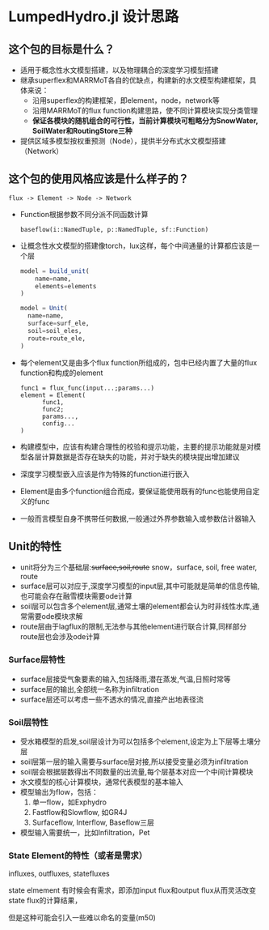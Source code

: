 # LumpedHydro.jl 设计思路

## 这个包的目标是什么？

- 适用于概念性水文模型搭建，以及物理耦合的深度学习模型搭建
- 继承superflex和MARRMoT各自的优缺点，构建新的水文模型构建框架，具体来说：
  - 沿用superflex的构建框架，即element，node，network等
  - 沿用MARRMoT的flux function构建思路，使不同计算模块实现分类管理
  - **保证各模块的随机组合的可行性，当前计算模块可粗略分为SnowWater, SoilWater和RoutingStore三种**
- 提供区域多模型按权重预测（Node），提供半分布式水文模型搭建（Network）

## 这个包的使用风格应该是什么样子的？

`flux -> Element -> Node -> Network`

- Function根据参数不同分派不同函数计算

  ```
  baseflow(i::NamedTuple, p::NamedTuple, sf::Function)
  ```
- 让概念性水文模型的搭建像torch，lux这样，每个中间通量的计算都应该是一个层

  ```julia
  model = build_unit(
      name=name,
      elements=elements
  )

  model = Unit(
    name=name,
    surface=surf_ele,
    soil=soil_eles,
    route=route_ele,
  )
  ```
- 每个element又是由多个flux function所组成的，包中已经内置了大量的flux function和构成的element

  ```
  func1 = flux_func(input...;params...)
  element = Element(
  		func1,
  		func2;
  		params...,
  		config...
  )
  ```
- 构建模型中，应该有构建合理性的校验和提示功能，主要的提示功能就是对模型各层计算数据是否存在缺失的功能，并对于缺失的模块提出增加建议
- 深度学习模型嵌入应该是作为特殊的function进行嵌入
- Element是由多个function组合而成，要保证能使用既有的func也能使用自定义的func
- 一般而言模型自身不携带任何数据,一般通过外界参数输入或参数估计器输入

## Unit的特性

- unit将分为三个基础层:~~surface,soil,route~~ snow，surface,  soil, free water, route
- surface层可以对应于,深度学习模型的input层,其中可能就是简单的信息传输,也可能会存在融雪模块需要ode计算
- soil层可以包含多个element层,通常土壤的element都会认为时非线性水库,通常需要ode模块求解
- route层由于lagflux的限制,无法参与其他element进行联合计算,同样部分route层也会涉及ode计算

### Surface层特性

- surface层接受气象要素的输入,包括降雨,潜在蒸发,气温,日照时常等
- surface层的输出,全部统一名称为infiltration
- surface层还可以考虑一些不透水的情况,直接产出地表径流

### Soil层特性

- 受水箱模型的启发,soil层设计为可以包括多个element,设定为上下层等土壤分层
- soil层第一层的输入需要与surface层对接,所以接受变量必须为infiltration
- soil层会根据层数得出不同数量的出流量,每个层基本对应一个中间计算模块
- 水文模型的核心计算模块，通常代表模型的基本输入
- 模型输出为flow，包括：
  1. 单一flow，如Exphydro
  2. Fastflow和Slowflow, 如GR4J
  3. Surfaceflow, Interflow, Baseflow三层
- 模型输入需要统一，比如Infiltration，Pet

### State Element的特性（或者是需求）

influxes, outfluxes, statefluxes

state elmement 有时候会有需求，即添加input flux和output flux从而灵活改变state flux的计算结果，

但是这种可能会引入一些难以命名的变量(m50)
